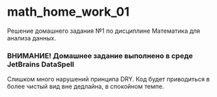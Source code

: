 # math_home_work_01
Решение домашнего задания №1 по дисциплине Математика для анализа данных.
### ВНИМАНИЕ! Домашнее задание выполнено в среде JetBrains DataSpell

Слишком много нарушений принципа DRY. Код будет приводиться в более чистый вид вне дедлайна, в спокойном темпе.

